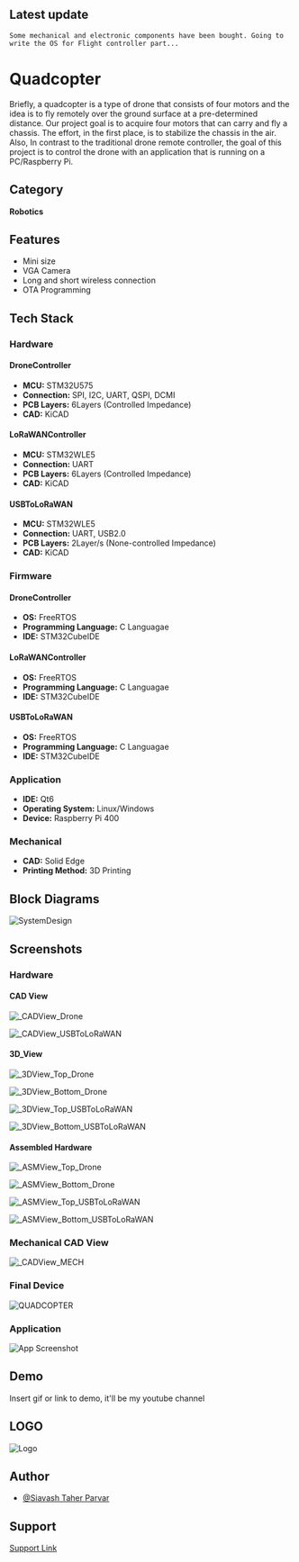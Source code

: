 
## Latest update

``
Some mechanical and electronic components have been bought. Going to write the OS for Flight controller part...
``

# Quadcopter

Briefly, a quadcopter is a type of drone that consists of four motors and the idea is to fly remotely over the ground surface at a pre-determined distance. Our project goal is to acquire four motors that can carry and fly a chassis. The effort, in the first place, is to stabilize the chassis in the air. Also, In contrast to the traditional drone remote controller, the goal of this project is to control the drone with an application that is running on a PC/Raspberry Pi.

## Category

__Robotics__

## Features

- Mini size
- VGA Camera
- Long and short wireless connection
- OTA Programming


## Tech Stack

### Hardware

#### DroneController
- **MCU:** STM32U575
- **Connection:** SPI, I2C, UART, QSPI, DCMI
- **PCB Layers:** 6Layers (Controlled Impedance)
- **CAD:** KiCAD

#### LoRaWANController
- **MCU:** STM32WLE5
- **Connection:** UART
- **PCB Layers:** 6Layers (Controlled Impedance)
- **CAD:** KiCAD

#### USBToLoRaWAN
- **MCU:** STM32WLE5
- **Connection:** UART, USB2.0
- **PCB Layers:** 2Layer/s (None-controlled Impedance)
- **CAD:** KiCAD

### Firmware

#### DroneController
- **OS:** FreeRTOS
- **Programming Language:** C Languagae
- **IDE:** STM32CubeIDE

#### LoRaWANController
- **OS:** FreeRTOS
- **Programming Language:** C Languagae
- **IDE:** STM32CubeIDE

#### USBToLoRaWAN
- **OS:** FreeRTOS
- **Programming Language:** C Languagae
- **IDE:** STM32CubeIDE

### Application

- **IDE:** Qt6
- **Operating System:** Linux/Windows
- **Device:** Raspberry Pi 400

### Mechanical

- **CAD:** Solid Edge
- **Printing Method:** 3D Printing

## Block Diagrams

![SystemDesign](https://github.com/mend0z0/Quadcopter/blob/main/Document/Block%20Diagrams/_FBD_SYS_QuadCopter_v1.0.svg)

## Screenshots

### Hardware

#### CAD View

![_CADView_Drone](https://github.com/mend0z0)

![_CADView_USBToLoRaWAN](https://github.com/mend0z0)

#### 3D_View

![_3DView_Top_Drone](https://github.com/mend0z0)

![_3DView_Bottom_Drone](https://github.com/mend0z0)

![_3DView_Top_USBToLoRaWAN](https://github.com/mend0z0)

![_3DView_Bottom_USBToLoRaWAN](https://github.com/mend0z0)
 
#### Assembled Hardware

![_ASMView_Top_Drone](https://github.com/mend0z0)

![_ASMView_Bottom_Drone](https://github.com/mend0z0)

![_ASMView_Top_USBToLoRaWAN](https://github.com/mend0z0)

![_ASMView_Bottom_USBToLoRaWAN](https://github.com/mend0z0)

### Mechanical CAD View
![_CADView_MECH](https://github.com/mend0z0/Quadcopter/blob/main/Document/Media%20Content/Hardware%20Pictures/CAD%20View%20Mechanical/_CADView_MECH_Quadcopter_v1.0.png)

### Final Device
![_QUADCOPTER_](https://github.com/mend0z0)

### Application
![App Screenshot](https://github.com/mend0z0)


## Demo

Insert gif or link to demo, it'll be my youtube channel

## LOGO

![Logo](https://github.com/mend0z0/Quadcopter/blob/main/Logo.png)


## Author

- [@Siavash Taher Parvar](https://www.linkedin.com/in/mend0z0)


## Support

[Support Link](https://github.com/sponsors/mend0z0)

